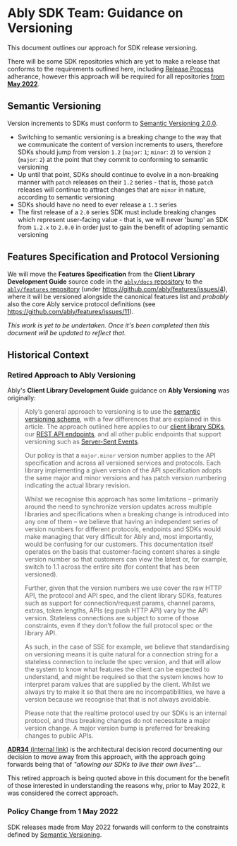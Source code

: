 # Ably SDK Team: Guidance on Versioning

This document outlines our approach for SDK release versioning.

There will be some SDK repositories which are yet to make a release that conforms to the requirements outlined here,
including [Release Process](releases.md#release-process) adherance, however this approach will be required for all repositories
[from **May 2022**](#policy-change-from-1-may-2022).

## Semantic Versioning

Version increments to SDKs must conform to [Semantic Versioning 2.0.0](https://semver.org/).

- Switching to semantic versioning is a breaking change to the way that we communicate the content of version increments to users, therefore SDKs should jump from version `1.2` (`major`: `1`; `minor`: `2`) to version `2` (`major`: `2`) at the point that they commit to conforming to semantic versioning
- Up until that point, SDKs should continue to evolve in a non-breaking manner with `patch` releases on their `1.2` series - that is, those `patch` releases will continue to attract changes that are `minor` in nature, according to semantic versioning
- SDKs should have no need to ever release a `1.3` series
- The first release of a `2.0` series SDK must include breaking changes which represent user-facing value - that is, we will never 'bump' an SDK from `1.2.x` to `2.0.0` in order just to gain the benefit of adopting semantic versioning

## Features Specification and Protocol Versioning

We will move the **Features Specification** from the **Client Library Development Guide** source code in the
[`ably/docs` repository](https://github.com/ably/docs) to the [`ably/features` repository](https://github.com/ably/features) (under https://github.com/ably/features/issues/4),
where it will be versioned alongside the canonical features list and _probably_ also the core Ably service protocol definitions (see https://github.com/ably/features/issues/11).

_This work is yet to be undertaken. Once it's been completed then this document will be updated to reflect that._

## Historical Context

### Retired Approach to Ably Versioning

Ably's **Client Library Development Guide** guidance on **Ably Versioning** was originally:

> Ably’s general approach to versioning is to use the [semantic versioning scheme](https://semver.org/), with a few differences that are explained in this article. The approach outlined here applies to our [client library SDKs](https://ably.com/download), our [REST API endpoints](https://docs.ably.com/rest-api), and all other public endpoints that support versioning such as [Server-Sent Events](https://docs.ably.com/sse).
>
> Our policy is that a `major.minor` version number applies to the API specification and across all versioned services and protocols. Each library implementing a given version of the API specification adopts the same major and minor versions and has patch version numbering indicating the actual library revision.
>
> Whilst we recognise this approach has some limitations – primarily around the need to synchronize version updates across multiple libraries and specifications when a breaking change is introduced into any one of them – we believe that having an independent series of version numbers for different protocols, endpoints and SDKs would make managing that very difficult for Ably and, most importantly, would be confusing for our customers. This documentation itself operates on the basis that customer-facing content shares a single version number so that customers can view the latest or, for example, switch to 1.1 across the entire site (for content that has been versioned).
>
> Further, given that the version numbers we use cover the raw HTTP API, the protocol and API spec, and the client library SDKs, features such as support for connection/request params, channel params, extras, token lengths, APIs (eg push HTTP API) vary by the API version. Stateless connections are subject to some of those constraints, even if they don’t follow the full protocol spec or the library API.
>
> As such, in the case of SSE for example, we believe that standardising on versioning means it is quite natural for a connection string for a stateless connection to include the spec version, and that will allow the system to know what features the client can be expected to understand, and might be required so that the system knows how to interpret param values that are supplied by the client. Whilst we always try to make it so that there are no incompatibilities, we have a version because we recognise that that is not always avoidable.
>
> Please note that the realtime protocol used by our SDKs is an internal protocol, and thus breaking changes do not necessitate a major version change. A major version bump is preferred for breaking changes to public APIs.

[**ADR34** (internal link)](https://ably.atlassian.net/wiki/spaces/ENG/pages/1505886246/ADR34+SDK+versioning+policy) is the architectural decision record documenting our decision to move away from this approach, with the approach going forwards being that of _"allowing our SDKs to live their own lives"_...

This retired approach is being quoted above in this document for the benefit of those interested in understanding the reasons why, prior to May 2022, it was considered the correct approach.

### Policy Change from 1 May 2022

SDK releases made from May 2022 forwards will conform to the constraints defined by [Semantic Versioning](#semantic-versioning).
